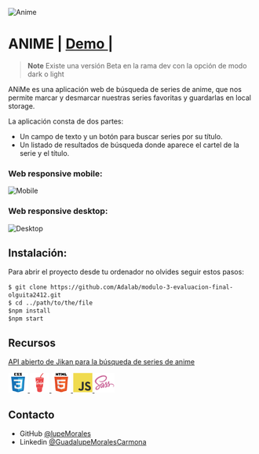 ![Anime](https://github.com/lupeMorales/modulo-2-evaluacion-final-lupeMorales/blob/main/src/images/logo.png?raw=true)

# ANIME <span> | </span>  <a href="https://lupemorales.github.io/anime/" target="_blank">   Demo </a><span> | </span>
    
   
   
  > **Note**
> Existe una versión Beta en la rama dev con la opción de modo dark o light


ANiMe es una aplicación web de búsqueda de series de anime, que nos permite marcar y desmarcar nuestras series favoritas y guardarlas en local storage.

La aplicación consta de dos partes:
- Un campo de texto y un botón para buscar series por su título.
- Un listado de resultados de búsqueda donde aparece el cartel de la serie y el título.

### Web responsive mobile:

![Mobile](https://github.com/lupeMorales/modulo-2-evaluacion-final-lupeMorales/blob/main/src/images/mobile_view.png?raw=true)


### Web responsive desktop:

![Desktop](https://github.com/lupeMorales/modulo-2-evaluacion-final-lupeMorales/blob/main/src/images/desktop_view.png?raw=true)

## Instalación:

Para abrir el proyecto desde tu ordenador no olvides seguir estos pasos:

```
$ git clone https://github.com/Adalab/modulo-3-evaluacion-final-olguita2412.git
$ cd ../path/to/the/file
$npm install
$npm start
```

## Recursos

 <a href="https://docs.api.jikan.moe/" target="_blank">API abierto de Jikan para la búsqueda de series de anime </a>


<p align="left"> <a href="https://www.w3schools.com/css/" target="_blank"> <img src="https://raw.githubusercontent.com/devicons/devicon/master/icons/css3/css3-original-wordmark.svg" alt="css3" width="40" height="40"/> </a> <a href="https://gulpjs.com" target="_blank"> <img src="https://raw.githubusercontent.com/devicons/devicon/master/icons/gulp/gulp-plain.svg" alt="gulp" width="40" height="40"/> </a> <a href="https://www.w3.org/html/" target="_blank"> <img src="https://raw.githubusercontent.com/devicons/devicon/master/icons/html5/html5-original-wordmark.svg" alt="html5" width="40" height="40"/> </a> <a href="https://developer.mozilla.org/en-US/docs/Web/JavaScript" target="_blank"> <img src="https://raw.githubusercontent.com/devicons/devicon/master/icons/javascript/javascript-original.svg" alt="javascript" width="40" height="40"/> </a> <a href="https://sass-lang.com" target="_blank"> <img src="https://raw.githubusercontent.com/devicons/devicon/master/icons/sass/sass-original.svg" alt="sass" width="40" height="40"/> </a> </p>



## Contacto

- GitHub [@lupeMorales](https://github.com/lupeMorales )
- Linkedin [@GuadalupeMoralesCarmona](https://linkedin.com/in/guadalupe-morales-carmona-817245226/ )
